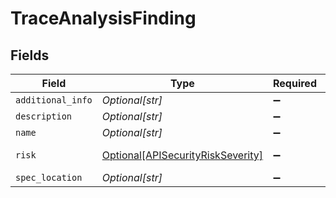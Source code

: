 # TraceAnalysisFinding


## Fields

| Field                                                                               | Type                                                                                | Required                                                                            | Description                                                                         |
| ----------------------------------------------------------------------------------- | ----------------------------------------------------------------------------------- | ----------------------------------------------------------------------------------- | ----------------------------------------------------------------------------------- |
| `additional_info`                                                                   | *Optional[str]*                                                                     | :heavy_minus_sign:                                                                  | N/A                                                                                 |
| `description`                                                                       | *Optional[str]*                                                                     | :heavy_minus_sign:                                                                  | N/A                                                                                 |
| `name`                                                                              | *Optional[str]*                                                                     | :heavy_minus_sign:                                                                  | N/A                                                                                 |
| `risk`                                                                              | [Optional[APISecurityRiskSeverity]](../../models/shared/apisecurityriskseverity.md) | :heavy_minus_sign:                                                                  | An `enum`eration.                                                                   |
| `spec_location`                                                                     | *Optional[str]*                                                                     | :heavy_minus_sign:                                                                  | N/A                                                                                 |